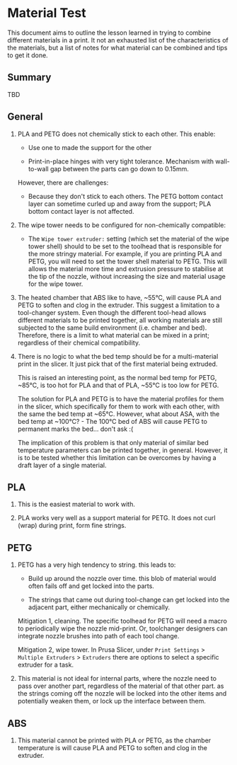 # Material Test

This document aims to outline the lesson learned in trying to combine different materials in a print. It not an exhausted list of the characteristics of the materials, but a list of notes for what material can be combined and tips to get it done. 

## Summary

TBD

## General

1. PLA and PETG does not chemically stick to each other. This enable:
   
   * Use one to made the support for the other
   
   * Print-in-place hinges with very tight tolerance. Mechanism with wall-to-wall gap between the parts can go down to 0.15mm.
   
   However, there are challenges:
   
   * Because they don't stick to each others. The PETG bottom contact layer can sometime curled up and away from the support; PLA bottom contact layer is not affected.

2. The wipe tower needs to be configured for non-chemically compatible:
   
   * The `Wipe tower extruder:` setting (which set the material of the wipe tower shell) should to be set to the toolhead that is responsible for the more stringy material. For example, if you are printing PLA and PETG, you will need to set the tower shell material to PETG. This will allows the material more time and extrusion pressure to stabilise at the tip of the nozzle, without increasing the size and material usage for the wipe tower.

3. The heated chamber that ABS like to have, ~55°C, will cause PLA and PETG to soften and clog in the extruder. This suggest a limitation to a tool-changer system. Even though the different tool-head allows different materials to be printed together, all working materials are still subjected to the same build environment (i.e. chamber and bed). Therefore, there is a limit to what material can be mixed in a print; regardless of their chemical compatibility.

4. There is no logic to what the bed temp should be for a multi-material print in the slicer. It just pick that of the first material being extruded.
   
   This is raised an interesting point, as the normal bed temp for PETG, ~85°C, is too hot for PLA and that of PLA, ~55°C is too low for PETG.
   
   The solution for PLA and PETG is to have the material profiles for them in the slicer, which specifically for them to work with each other, with the same the bed temp at ~65°C. However, what about ASA, with the bed temp at ~100°C? - The 100°C bed of ABS will cause PETG to permanent marks the bed... don't ask :(
   
   The implication of this problem is that only material of similar bed temperature parameters can be printed together, in general. However, it is to be tested whether this limitation can be overcomes by having a draft layer of a single material.

## PLA

1. This is the easiest material to work with.

2. PLA works very well as a support material for PETG. It does not curl (wrap) during print, form fine strings.

## PETG

1. PETG has a very high tendency to string. this leads to:
   
   * Build up around the nozzle over time. this blob of material would often fails off and get locked into the parts.
   
   * The strings that came out during tool-change can get locked into the adjacent part, either mechanically or chemically.
   
   Mitigation 1, cleaning. The specific toolhead for PETG will need a macro to periodically wipe the nozzle mid-print. Or, toolchanger designers can integrate nozzle brushes into path of each tool change.
   
   Mitigation 2, wipe tower. In Prusa Slicer, under `Print Settings` > `Multiple Extruders` > `Extruders` there are options to select a specific extruder for a task.

2. This material is not ideal for internal parts, where the nozzle need to pass over another part, regardless of the material of that other part. as the strings coming off the nozzle will be locked into the other items and potentially weaken them, or lock up the interface between them.

## ABS

1. This material cannot be printed with PLA or PETG, as the chamber temperature is will cause PLA and PETG to soften and clog in the extruder.
